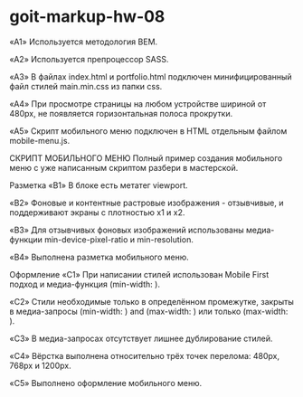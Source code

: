 # goit-markup-hw-08

«A1» Используется методология BEM.

«A2» Используется препроцессор SASS.

«A3» В файлах index.html и portfolio.html подключен минифицированный файл стилей main.min.css из
папки css.

«A4» При просмотре страницы на любом устройстве шириной от 480px, не появляется горизонтальная
полоса прокрутки.

«A5» Скрипт мобильного меню подключен в HTML отдельным файлом mobile-menu.js.

СКРИПТ МОБИЛЬНОГО МЕНЮ Полный пример создания мобильного меню с уже написанным скриптом разбери в
мастерской.

Разметка «B1» В блоке <head> есть метатег viewport.

«B2» Фоновые и контентные растровые изображения - отзывчивые, и поддерживают экраны с плотностью x1
и x2.

«B3» Для отзывчивых фоновых изображений использованы медиа-функции min-device-pixel-ratio и
min-resolution.

«B4» Выполнена разметка мобильного меню.

Оформление «C1» При написании стилей использован Mobile First подход и медиа-функция (min-width: ).

«C2» Стили необходимые только в определённом промежутке, закрыты в медиа-запросы (min-width: ) and
(max-width: ) или только (max-width: ).

«C3» В медиа-запросах отсутствует лишнее дублирование стилей.

«C4» Вёрстка выполнена относительно трёх точек перелома: 480px, 768px и 1200px.

«C5» Выполнено оформление мобильного меню.
